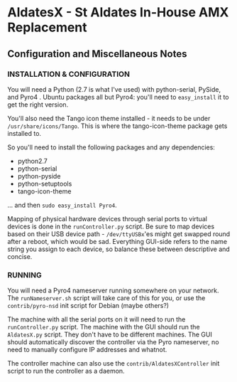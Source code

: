 AldatesX - St Aldates In-House AMX Replacement
==========================================

Configuration and Miscellaneous Notes
-------------------------------------

### INSTALLATION & CONFIGURATION ###

You will need a Python (2.7 is what I've used) with python-serial, PySide, and
Pyro4 . Ubuntu packages all but Pyro4: you'll need to `easy_install` it to get
the right version.

You'll also need the Tango icon theme installed - it needs to be under
`/usr/share/icons/Tango`. This is where the tango-icon-theme package gets
installed to.

So you'll need to install the following packages and any dependencies:

* python2.7
* python-serial
* python-pyside
* python-setuptools
* tango-icon-theme

... and then `sudo easy_install Pyro4`.

Mapping of physical hardware devices through serial ports to virtual devices is
done in the `runController.py` script. Be sure to map devices based on their USB
device path - `/dev/ttyUSBx`'es might get swapped round after a reboot, which
would be sad. Everything GUI-side refers to the name string you assign to each
device, so balance these between descriptive and concise.


### RUNNING ###

You will need a Pyro4 nameserver running somewhere on your network. The 
`runNameserver.sh` script will take care of this for you, or use the
`contrib/pyro-nsd` init script for Debian (maybe others?)

The machine with all the serial ports on it will need to run the 
`runController.py` script. The machine with the GUI should run the `AldatesX.py`
script. They don't have to be different machines. The GUI should automatically
discover the controller via the Pyro nameserver, no need to manually configure
IP addresses and whatnot.

The controller machine can also use the `contrib/AldatesXController` init script
to run the controller as a daemon.
